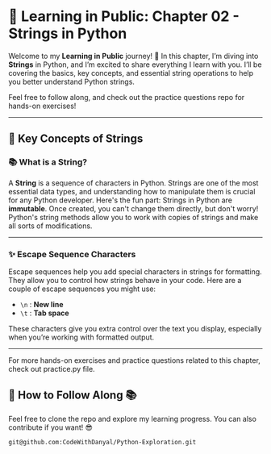 # 🚀 Learning in Public: Chapter 02 - Strings in Python

Welcome to my **Learning in Public** journey! 🎉 In this chapter, I’m diving into **Strings** in Python, and I’m excited to share everything I learn with you. I’ll be covering the basics, key concepts, and essential string operations to help you better understand Python strings.

Feel free to follow along, and check out the practice questions repo for hands-on exercises!

---

## 🌟 Key Concepts of Strings

### 📚 What is a String?

A **String** is a sequence of characters in Python. Strings are one of the most essential data types, and understanding how to manipulate them is crucial for any Python developer. Here's the fun part: Strings in Python are **immutable**. Once created, you can't change them directly, but don't worry! Python's string methods allow you to work with copies of strings and make all sorts of modifications.

---

### ✨ Escape Sequence Characters

Escape sequences help you add special characters in strings for formatting. They allow you to control how strings behave in your code. Here are a couple of escape sequences you might use:

- `\n` : **New line**
- `\t` : **Tab space**

These characters give you extra control over the text you display, especially when you’re working with formatted output.

---

For more hands-on exercises and practice questions related to this chapter, check out practice.py file.

## 🔄 How to Follow Along 📚

Feel free to clone the repo and explore my learning progress. You can also contribute if you want! 😎

```bash
git@github.com:CodeWithDanyal/Python-Exploration.git


